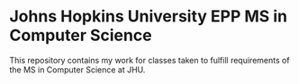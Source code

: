 # Johns Hopkins University EPP MS in Computer Science

This repository contains my work for classes taken to fulfill requirements of the MS in Computer Science at JHU.
